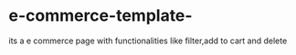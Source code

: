 # e-commerce-template-
its a e commerce page with functionalities like filter,add to cart and delete
